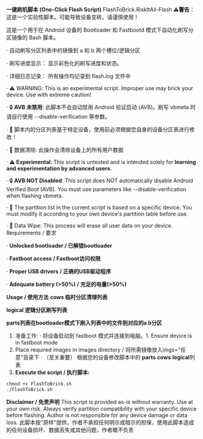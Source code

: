 **一键刷机脚本 (One-Click Flash Script)**
FlashToBrick.RiskItAll-Flash
**⚠警告**：这是一个实验性脚本。可能导致设备变砖。请谨慎使用！

这是一个用于在 Android 设备的 Bootloader 和 Fastbootd 模式下自动化刷写分区镜像的 Bash 脚本。

· 自动刷写分区列表中的镜像到 a 和 b 两个槽位/逻辑分区

· 刷写进度显示： 显示彩色化的刷写进度和状态。

· 详细日志记录： 所有操作均记录到 flash.log 文件中

· ⚠ WARNING: This is an experimental script. Improper use may brick your device. Use with extreme caution!

· 🔒 **AVB 未禁用**: 此脚本不会自动禁用 Android 验证启动 (AVB)。刷写 vbmeta 时请自行使用 --disable-verification 等参数。

· 📱 脚本内的分区列表基于特定设备，使用前必须根据您自身的设备分区表进行修改！

· 💾 数据清除: 此操作会清除设备上的所有用户数据

· ⚠ **Experimental**: This script is untested and is intended solely for **learning and experimentation by advanced users**.  

· 🔒 **AVB NOT Disabled**: This script does NOT automatically disable Android Verified Boot (AVB). You must use parameters like --disable-verification when flashing vbmeta.

· 📱 The partition list in the current script is based on a specific device. You must modify it according to your own device's partition table before use.  

· 💾 Data Wipe: This process will erase all user data on your device.
Requirements / 要求

· **Unlocked bootloader / 已解锁bootloader**

· **Fastboot access / Fastboot访问权限**

· **Proper USB drivers / 正确的USB驱动程序**

· **Adequate battery (>50%) / 充足的电量(>50%)**

**Usage / 使用方法**
**cows 临时分区清理列表**

**logical 逻辑分区刷写列表**

**parts列表在bootloader模式下刷入列表中的文件到对应的a b分区**
1. 准备工作:
   · 将设备启动到 fastboot 模式并连接到电脑。1. Ensure device is in fastboot mode
2. Place required images in images directory / 将所需镜像放入imgs="任意"目录下
   · （至关重要） 根据您的设备修改脚本中的 **parts** **cows** **logical**列表
3. **Execute the script / 执行脚本:**
```bash
chmod +x FlashToBrick.sh
./FlashToBrick.sh
```
**Disclaimer / 免责声明**
This script is provided as-is without warranty. Use at your own risk. Always verify partition compatibility with your specific device before flashing. Author is not responsible for any device damage or data loss.
此脚本按"原样"提供，作者不承担任何明示或暗示的担保，使用此脚本造成的任何设备损坏、数据丢失或其他问题，作者概不负责
